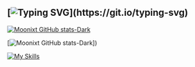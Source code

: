 ##  [![Typing SVG](https://readme-typing-svg.demolab.com?font=Fira+Code&pause=1000&color=00FF00&width=435&lines=No+matter+where+you+go%2C+;everybody's+connected.;The+body+exists+only+to%2C;verify+one's+own+existence.)](https://git.io/typing-svg)



[![Moonixt GitHub stats-Dark](https://github-readme-stats.vercel.app/api?username=moonixt&show_icons=true&theme=dark#gh-dark-mode-only)](https://github.com/anuraghazra/github-readme-stats#gh-dark-mode-only)

[![Moonixt GitHub stats-Dark](https://github-readme-stats.vercel.app/api/top-langs?username=moonixt&hide=html,scss,stylus,blade,jupyter%20notebook,python,css,shell,batchfile,dockerfile,typescript&theme=algolia&show_icons=true_)])

[![My Skills](https://skillicons.dev/icons?i=js,react,tailwind,python)](https://skillicons.dev)
